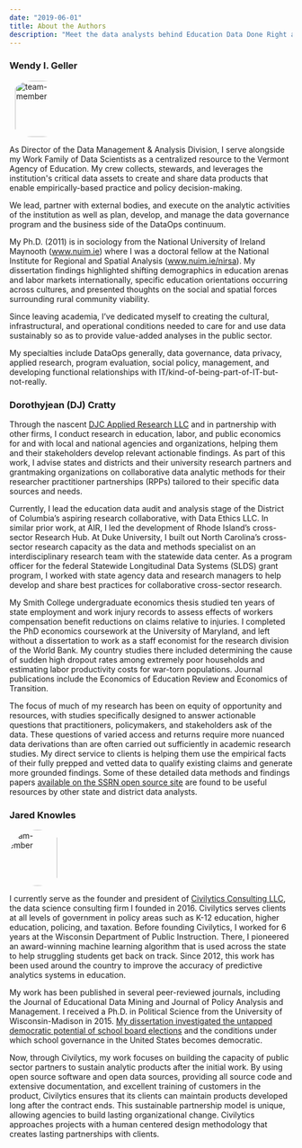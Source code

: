 ```yaml
---
date: "2019-06-01"
title: About the Authors
description: "Meet the data analysts behind Education Data Done Right and view their efforts to provide a way to report on education system data for educators and students."
---
```



### Wendy I. Geller

<div style=" width: 100px; height: 100px; position: relative; overflow: hidden; border-radius: 40%;">
    <img src="/w_headshot.png" alt="team-member" style="display: inline; margin: 0 auto; height: 100%; margin-left: 10%; width: auto;">
    </img>
</div>

As Director of the Data Management & Analysis Division, I serve alongside my Work Family of Data Scientists as a centralized resource to the Vermont Agency of Education. My crew collects, stewards, and leverages the institution's critical data assets to create and share data products that enable empirically-based practice and policy decision-making.

We lead, partner with external bodies, and execute on the analytic activities of the institution as well as plan, develop, and manage the data governance program and the business side of the DataOps continuum.

My Ph.D. (2011) is in sociology from the National University of Ireland Maynooth (www.nuim.ie) where I was a doctoral fellow at the National Institute for Regional and Spatial Analysis (www.nuim.ie/nirsa). My dissertation findings highlighted shifting demographics in education arenas and labor markets internationally, specific education orientations occurring across cultures, and presented thoughts on the social and spatial forces surrounding rural community viability.

Since leaving academia, I’ve dedicated myself to creating the cultural, infrastructural, and operational conditions needed to care for and use data sustainably so as to provide value-added analyses in the public sector.

My specialties include DataOps generally, data governance, data privacy, applied research, program evaluation, social policy, management, and developing functional relationships with IT/kind-of-being-part-of-IT-but-not-really.

### Dorothyjean (DJ) Cratty

Through the nascent [DJC Applied Research LLC](https://www.DJCAppliedResearch.com) and in partnership with other firms, I conduct research in education, labor, and public economics for and with local and national agencies and organizations, helping them and their stakeholders develop relevant actionable findings. As part of this work, I advise states and districts and their university research partners and grantmaking organizations on collaborative data analytic methods for their researcher practitioner partnerships (RPPs) tailored to their specific data sources and needs. 

Currently, I lead the education data audit and analysis stage of the District of Columbia’s aspiring research collaborative, with Data Ethics LLC. In similar prior work, at AIR, I led the development of Rhode Island’s cross-sector Research Hub. At Duke University, I built out North Carolina’s cross-sector research capacity as the data and methods specialist on an interdisciplinary research team with the statewide data center. As a program officer for the federal Statewide Longitudinal Data Systems (SLDS) grant program, I worked with state agency data and research managers to help develop and share best practices for collaborative cross-sector research. 

My Smith College undergraduate economics thesis studied ten years of state employment and work injury records to assess effects of workers compensation benefit reductions on claims relative to injuries. I completed the PhD economics coursework at the University of Maryland, and left without a dissertation to work as a staff economist for the research division of the World Bank. My country studies there included determining the cause of sudden high dropout rates among extremely poor households and estimating labor productivity costs for war-torn populations. Journal publications include the Economics of Education Review and Economics of Transition.

The focus of much of my research has been on equity of opportunity and resources, with studies specifically designed to answer actionable questions that practitioners, policymakers, and stakeholders ask of the data. These questions of varied access and returns require more nuanced data derivations than are often carried out sufficiently in academic research studies. My direct service to clients is helping them use the empirical facts of their fully prepped and vetted data to qualify existing claims and generate more grounded findings. Some of these detailed data methods and findings papers [available on the SSRN open source site](https://papers.ssrn.com/sol3/cf_dev/AbsByAuth.cfm?per_id=1589079) are found to be useful resources by other state and district data analysts. 


### Jared Knowles


<div style=" width: 100px; height: 100px; position: relative; overflow: hidden; border-radius: 50%;">
    <img src="/j_headshot.jpg" alt="team-member" style="display: inline; margin: 0 auto; margin-left: -15%; height: 100%; width: auto;">
    </img>
</div>

I currently serve as the founder and president of 
[Civilytics Consulting LLC](https://www.civilytics.com), the data science consulting firm I founded in 2016. Civilytics
serves clients at all levels of government in policy areas such as K-12 education, higher education,
policing, and taxation. Before founding Civilytics, I worked for 6 years at the Wisconsin Department
of Public Instruction. There, I pioneered an award-winning machine learning algorithm that is used
across the state to help struggling students get back on track. Since 2012, this work has been used
around the country to improve the accuracy of predictive analytics systems in education.

My work has been published in several peer-reviewed journals, including the Journal of Educational
Data Mining and Journal of Policy Analysis and Management. I received a Ph.D. in Political Science
from the University of Wisconsin-Madison in 2015. 
[My dissertation investigated the untapped democratic potential of school board elections](https://www.jaredknowles.com/phd-research) and the conditions under which school 
governance in the United States becomes democratic. 

Now, through Civilytics, my work focuses on building the capacity of public sector partners to
sustain analytic products after the initial work. By using open source software and open data
sources, providing all source code and extensive documentation, and excellent training of customers
in the product, Civilytics ensures that its clients can maintain products developed long after the
contract ends. This sustainable partnership model is unique, allowing agencies to build lasting
organizational change. Civilytics approaches projects with a human centered design methodology that
creates lasting partnerships with clients.